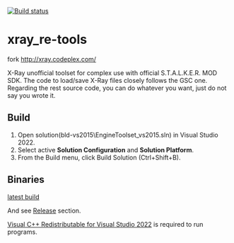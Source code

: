 [![Build status](https://ci.appveyor.com/api/projects/status/igqht08v92l56k7t?svg=true)](https://ci.appveyor.com/project/abramcumner/xray-re-tools)

# xray_re-tools

fork http://xray.codeplex.com/

X-Ray unofficial toolset for complex use with official S.T.A.L.K.E.R. MOD SDK. The code to load/save X-Ray files closely follows the GSC one. Regarding the rest source code, you can do whatever you want, just do not say you wrote it. 

## Build

1. Open solution(bld-vs2015\EngineToolset_vs2015.sln) in Visual Studio 2022.
2. Select active **Solution Configuration** and **Solution Platform**.
3. From the Build menu, click Build Solution (Ctrl+Shift+B).

## Binaries

[latest build](https://ci.appveyor.com/api/projects/abramcumner/xray-re-tools/artifacts/xray_re-tools_latest_x64.7z?job=Platform:%20x64)

And see [Release](https://github.com/abramcumner/xray_re-tools/releases) section.

[Visual C++ Redistributable for Visual Studio 2022](https://support.microsoft.com/ru-ru/help/2977003/the-latest-supported-visual-c-downloads) is required to run programs.

